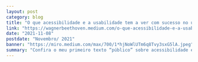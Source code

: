 ```yaml
---
layout: post
category: blog
title: "O que acessibilidade e a usabilidade tem a ver com sucesso no uso de softwares de gestão"
link: "https://wagnerbeethoven.medium.com/o-que-acessibilidade-e-a-usabilidade-tem-a-ver-com-sucesso-no-uso-de-softwares-de-gest%C3%A3o-e28d13435751"
date: "2021-11-08"
postdate: "Novembro/ 2021"
banner: "https://miro.medium.com/max/700/1*hjNoWlUTm6q8Tvy3sxG5lA.jpeg"
summary: "Confira o meu primeiro texto “público” sobre acessibilidade e com visibilidade fora do da minha bolha"
---
```

